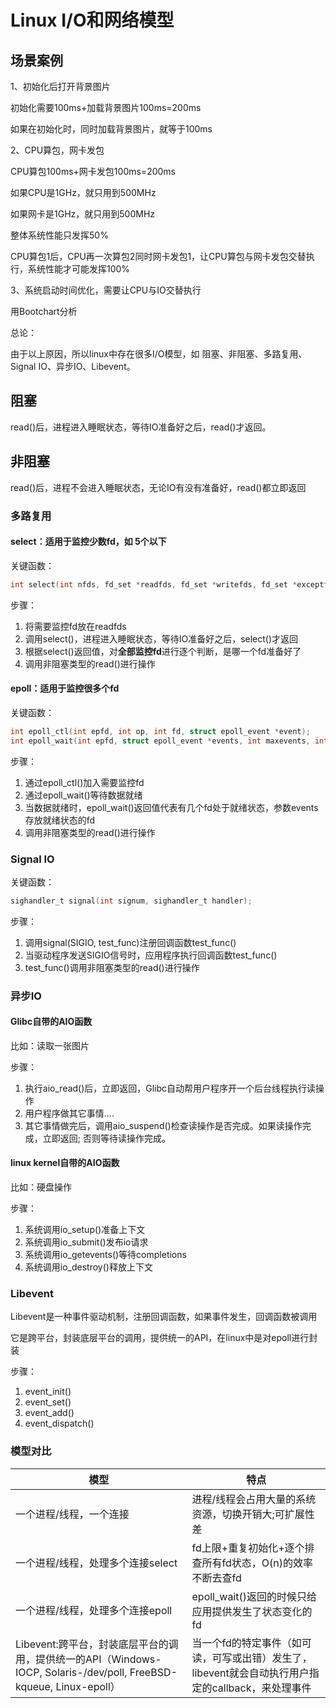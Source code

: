 # Linux I/O和网络模型

## 场景案例

1、初始化后打开背景图片

初始化需要100ms+加载背景图片100ms=200ms

如果在初始化时，同时加载背景图片，就等于100ms

2、CPU算包，网卡发包

CPU算包100ms+网卡发包100ms=200ms

如果CPU是1GHz，就只用到500MHz

如果网卡是1GHz，就只用到500MHz

整体系统性能只发挥50%

CPU算包1后，CPU再一次算包2同时网卡发包1，让CPU算包与网卡发包交替执行，系统性能才可能发挥100%

3、系统启动时间优化，需要让CPU与IO交替执行

用Bootchart分析

总论： 

由于以上原因，所以linux中存在很多I/O模型，如 阻塞、非阻塞、多路复用、Signal IO、异步IO、Libevent。

## 阻塞

read()后，进程进入睡眠状态，等待IO准备好之后，read()才返回。

## 非阻塞

read()后，进程不会进入睡眠状态，无论IO有没有准备好，read()都立即返回

### 多路复用

#### select：适用于监控少数fd，如 5个以下

关键函数：

```c
int select(int nfds, fd_set *readfds, fd_set *writefds, fd_set *exceptfds, struct timeval *timeout);
```

步骤：

1. 将需要监控fd放在readfds
2. 调用select()，进程进入睡眠状态，等待IO准备好之后，select()才返回
3. 根据select()返回值，对**全部监控fd**进行逐个判断，是哪一个fd准备好了
4. 调用非阻塞类型的read()进行操作

#### epoll：适用于监控很多个fd

关键函数：

```c
int epoll_ctl(int epfd, int op, int fd, struct epoll_event *event);
int epoll_wait(int epfd, struct epoll_event *events, int maxevents, int timeout);
```

步骤：

1. 通过epoll_ctl()加入需要监控fd
2. 通过epoll_wait()等待数据就绪
3. 当数据就绪时，epoll_wait()返回值代表有几个fd处于就绪状态，参数events存放就绪状态的fd
4. 调用非阻塞类型的read()进行操作

### Signal IO

关键函数：

```c
sighandler_t signal(int signum, sighandler_t handler);
```

步骤：

1. 调用signal(SIGIO, test_func)注册回调函数test_func()
2. 当驱动程序发送SIGIO信号时，应用程序执行回调函数test_func()
3. test_func()调用非阻塞类型的read()进行操作

### 异步IO

#### Glibc自带的AIO函数

比如：读取一张图片

步骤：

1. 执行aio_read()后，立即返回，Glibc自动帮用户程序开一个后台线程执行读操作
2. 用户程序做其它事情....
3. 其它事情做完后，调用aio_suspend()检查读操作是否完成。如果读操作完成，立即返回; 否则等待读操作完成。

#### linux kernel自带的AIO函数

比如：硬盘操作

步骤：

1. 系统调用io_setup()准备上下文
2. 系统调用io_submit()发布io请求
3. 系统调用io_getevents()等待completions
4. 系统调用io_destroy()释放上下文

### Libevent

Libevent是一种事件驱动机制，注册回调函数，如果事件发生，回调函数被调用

它是跨平台，封装底层平台的调用，提供统一的API，在linux中是对epoll进行封装

步骤：

1. event_init()
2. event_set()
3. event_add()
4. event_dispatch()

### 模型对比

| 模型                                                         | 特点                                                         |
| ------------------------------------------------------------ | ------------------------------------------------------------ |
| 一个进程/线程，一个连接                                      | 进程/线程会占用大量的系统资源，切换开销大;可扩展性差         |
| 一个进程/线程，处理多个连接select                            | fd上限+重复初始化+逐个排查所有fd状态，O(n)的效率不断去查fd   |
| 一个进程/线程，处理多个连接epoll                             | epoll_wait()返回的时候只给应用提供发生了状态变化的fd         |
| Libevent:跨平台，封装底层平台的调用，提供统一的API（Windows-IOCP, Solaris-/dev/poll, FreeBSD-kqueue, Linux-epoll） | 当一个fd的特定事件（如可读，可写或出错）发生了，libevent就会自动执行用户指定的callback，来处理事件 |

